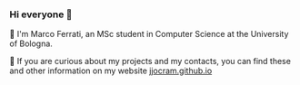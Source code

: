 ### Hi everyone 👋

🔺 I'm Marco Ferrati, an MSc student in Computer Science at the University of Bologna.

🔺 If you are curious about my projects and my contacts, you can find these and other information on my website [jjocram.github.io](https://jjocram.github.io)
